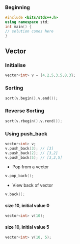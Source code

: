 ### Beginning 
```c++
#include <bits/stdc++.h>
using namespace std;
int main() {
// solution comes here
}
```

## Vector

### Initialise
```c++
vector<int> v = {4,2,5,3,5,8,3};
```

### Sorting
```c++
sort(v.begin(),v.end());
```

### Reverse Sorting
```c++
sort(v.rbegin(),v.rend());
```

### Using push_back
```c++
vector<int> v;
v.push_back(3); // [3]
v.push_back(2); // [3,2]
v.push_back(5); // [3,2,5]
```

* Pop from a vector 
```c++
v.pop_back();
```
* View back of vector
```c++
v.back();
```

#### size 10, initial value 0
```c++
vector<int> v(10);
```
#### size 10, initial value 5
```c++
vector<int> v(10, 5);
```
